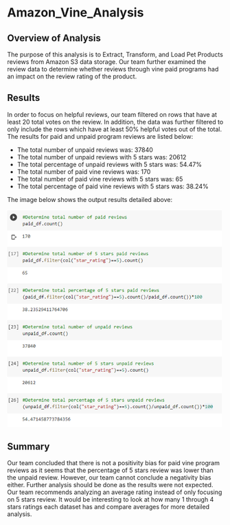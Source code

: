 # Amazon_Vine_Analysis

## Overview of Analysis

The purpose of this analysis is to Extract, Transform, and Load Pet Products reviews from Amazon S3 data storage. Our team further examined the review data to determine whether reviews through vine paid programs had an impact on the review rating of the product.

## Results

In order to focus on helpful reviews, our team filtered on rows that have at least 20 total votes on the review. In addition, the data was further filtered to only include the rows which have at least 50% helpful votes out of the total. The results for paid and unpaid program reviews are listed below:

- The total number of unpaid reviews was: 37840
- The total number of unpaid reviews with 5 stars was: 20612
- The total percentage of unpaid reviews with 5 stars was: 54.47%
- The total number of paid vine reviews was: 170
- The total number of paid vine reviews with 5 stars was: 65
- The total percentage of paid vine reviews with 5 stars was: 38.24%

The image below shows the output results detailed above: 

<p align="left"> <img src="/Resources/Results.png" width="500"> </p>

## Summary

Our team concluded that there is not a positivity bias for paid vine program reviews as it seems that the percentage of 5 stars review was lower than the unpaid review. However, our team cannot conclude a negativity bias either. Further analysis should be done as the results were not expected. Our team recommends analyzing an average rating instead of only focusing on 5 stars review. It would be interesting to look at how many 1 through 4 stars ratings each dataset has and compare averages for more detailed analysis.